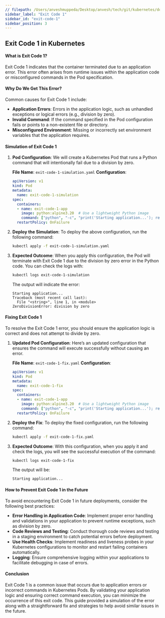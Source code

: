 ```yaml
---
// filepath: /Users/anveshmuppeda/Desktop/anvesh/tech/git/kubernetes/docs/012-troubleshoot/exit-code-1/exit-code-1.md
sidebar_label: "Exit Code 1"
sidebar_id: "exit-code-1"
sidebar_position: 3
---
```


## Exit Code 1 in Kubernetes

#### What is Exit Code 1?
Exit Code 1 indicates that the container terminated due to an application error. This error often arises from runtime issues within the application code or misconfigured commands in the Pod specification.

#### Why Do We Get This Error?
Common causes for Exit Code 1 include:

- **Application Errors**: Errors in the application logic, such as unhandled exceptions or logical errors (e.g., division by zero).
- **Invalid Command**: If the command specified in the Pod configuration fails or points to a non-existent file or directory.
- **Misconfigured Environment**: Missing or incorrectly set environment variables that the application requires.

#### Simulation of Exit Code 1

1. **Pod Configuration**:
   We will create a Kubernetes Pod that runs a Python command that will intentionally fail due to a division by zero.

   **File Name**: `exit-code-1-simulation.yaml`
   **Configuration**:
   ```yaml
   apiVersion: v1
   kind: Pod
   metadata:
     name: exit-code-1-simulation
   spec:
     containers:
     - name: exit-code-1-app
       image: python:alpine3.20  # Use a lightweight Python image
       command: ["python", "-c", "print('Starting application...'); result = 1 / 0"]  # This will cause a division by zero error
     restartPolicy: OnFailure
   ```

2. **Deploy the Simulation**:
   To deploy the above configuration, run the following command:
   ```bash
   kubectl apply -f exit-code-1-simulation.yaml
   ```

3. **Expected Outcome**:
   When you apply this configuration, the Pod will terminate with Exit Code 1 due to the division by zero error in the Python code. You can check the logs with:
   ```bash
   kubectl logs exit-code-1-simulation
   ```
   The output will indicate the error:
   ```
   Starting application...
   Traceback (most recent call last):
     File "<string>", line 1, in <module>
   ZeroDivisionError: division by zero
   ```

#### Fixing Exit Code 1

To resolve the Exit Code 1 error, you should ensure the application logic is correct and does not attempt to divide by zero.

1. **Updated Pod Configuration**:
   Here’s an updated configuration that ensures the command will execute successfully without causing an error.

   **File Name**: `exit-code-1-fix.yaml`
   **Configuration**:
   ```yaml
   apiVersion: v1
   kind: Pod
   metadata:
     name: exit-code-1-fix
   spec:
     containers:
     - name: exit-code-1-app
       image: python:alpine3.20  # Use a lightweight Python image
       command: ["python", "-c", "print('Starting application...'); result = 1"]  # Fixed command with no error
     restartPolicy: OnFailure
   ```

2. **Deploy the Fix**:
   To deploy the fixed configuration, run the following command:
   ```bash
   kubectl apply -f exit-code-1-fix.yaml
   ```

3. **Expected Outcome**:
   With this configuration, when you apply it and check the logs, you will see the successful execution of the command:
   ```bash
   kubectl logs exit-code-1-fix
   ```
   The output will be:
   ```
   Starting application...
   ```

#### How to Prevent Exit Code 1 in the Future
To avoid encountering Exit Code 1 in future deployments, consider the following best practices:

- **Error Handling in Application Code**: Implement proper error handling and validations in your application to prevent runtime exceptions, such as division by zero.
- **Code Reviews and Testing**: Conduct thorough code reviews and testing in a staging environment to catch potential errors before deployment.
- **Use Health Checks**: Implement readiness and liveness probes in your Kubernetes configurations to monitor and restart failing containers automatically.
- **Logging**: Ensure comprehensive logging within your applications to facilitate debugging in case of errors.

#### Conclusion
Exit Code 1 is a common issue that occurs due to application errors or incorrect commands in Kubernetes Pods. By validating your application logic and ensuring correct command execution, you can minimize the occurrence of this exit code. This guide provided a simulation of the error along with a straightforward fix and strategies to help avoid similar issues in the future.
